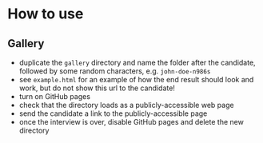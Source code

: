 # How to use

## Gallery
- duplicate the `gallery` directory and name the folder after the candidate, followed by some random characters, e.g. `john-doe-n986s`
- see `example.html` for an example of how the end result should look and work, but do not show this url to the candidate!
- turn on GitHub pages
- check that the directory loads as a publicly-accessible web page
- send the candidate a link to the publicly-accessible page
- once the interview is over, disable GitHub pages and delete the new directory
